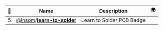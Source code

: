 |:star2: | Name | Description | 🌍|
|---|---|---|---|
|5|[@insom](https://github.com/insom)/[**learn-to-solder**](https://github.com/insom/learn-to-solder)|Learn to Solder PCB Badge||

